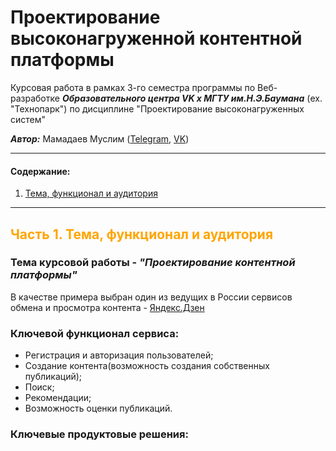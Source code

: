 # Проектирование высоконагруженной контентной платформы
Курсовая работа в рамках 3-го семестра программы по Веб-разработке ***Образовательного центра VK x МГТУ им.Н.Э.Баумана*** (ex. "Технопарк") по дисциплине "Проектирование высоконагруженных систем"

***Автор:*** Мамадаев Муслим ([Telegram](https://t.me/muslimitsuhide), [VK](https://vk.com/muslimitsuhide))

---

#### Содержание:
1. [Тема, функционал и аудитория](#1)

---

## <font color="orange">Часть 1. Тема, функционал и аудитория</font> <a name="1"></a>

### Тема курсовой работы - ***"Проектирование контентной платформы"***
В качестве примера выбран один из ведущих в России сервисов обмена и просмотра контента - [Яндекс.Дзен](https://dzen.ru/)

### Ключевой функционал сервиса:
- Регистрация и авторизация пользователей;
- Создание контента(возможность создания собственных публикаций);
- Поиск;
- Рекомендации;
- Возможность оценки публикаций.

### Ключевые продуктовые решения:

